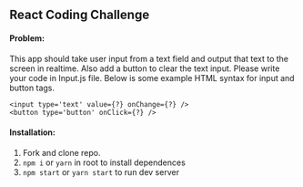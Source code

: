 ## React Coding Challenge

#### Problem:
This app should take user input from a text field and output that text to the screen in realtime. Also add a button to clear the text input. Please write your code in Input.js file. Below is some example HTML syntax for input and button tags.

```JSX
<input type='text' value={?} onChange={?} />
<button type='button' onClick={?} />
```
#### Installation:

1. Fork and clone repo.
2. `npm i` or `yarn` in root to install dependences
3. `npm start` or `yarn start` to run dev server